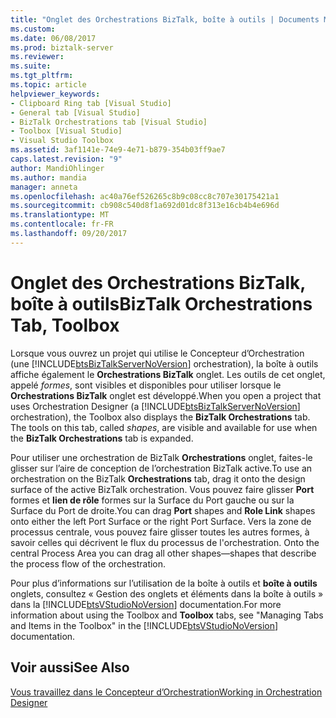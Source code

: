```yaml
---
title: "Onglet des Orchestrations BizTalk, boîte à outils | Documents Microsoft"
ms.custom: 
ms.date: 06/08/2017
ms.prod: biztalk-server
ms.reviewer: 
ms.suite: 
ms.tgt_pltfrm: 
ms.topic: article
helpviewer_keywords:
- Clipboard Ring tab [Visual Studio]
- General tab [Visual Studio]
- BizTalk Orchestrations tab [Visual Studio]
- Toolbox [Visual Studio]
- Visual Studio Toolbox
ms.assetid: 3af1141e-74e9-4e71-b879-354b03ff9ae7
caps.latest.revision: "9"
author: MandiOhlinger
ms.author: mandia
manager: anneta
ms.openlocfilehash: ac40a76ef526265c8b9c08cc8c707e30175421a1
ms.sourcegitcommit: cb908c540d8f1a692d01dc8f313e16cb4b4e696d
ms.translationtype: MT
ms.contentlocale: fr-FR
ms.lasthandoff: 09/20/2017
---
```

# <a name="biztalk-orchestrations-tab-toolbox"></a><span data-ttu-id="dde43-102">Onglet des Orchestrations BizTalk, boîte à outils</span><span class="sxs-lookup"><span data-stu-id="dde43-102">BizTalk Orchestrations Tab, Toolbox</span></span>
<span data-ttu-id="dde43-103">Lorsque vous ouvrez un projet qui utilise le Concepteur d’Orchestration (une [!INCLUDE[btsBizTalkServerNoVersion](../includes/btsbiztalkservernoversion-md.md)] orchestration), la boîte à outils affiche également le **Orchestrations BizTalk** onglet. Les outils de cet onglet, appelé *formes*, sont visibles et disponibles pour utiliser lorsque le **Orchestrations BizTalk** onglet est développé.</span><span class="sxs-lookup"><span data-stu-id="dde43-103">When you open a project that uses Orchestration Designer (a [!INCLUDE[btsBizTalkServerNoVersion](../includes/btsbiztalkservernoversion-md.md)] orchestration), the Toolbox also displays the **BizTalk Orchestrations** tab. The tools on this tab, called *shapes*, are visible and available for use when the **BizTalk Orchestrations** tab is expanded.</span></span>  
  
 <span data-ttu-id="dde43-104">Pour utiliser une orchestration de BizTalk **Orchestrations** onglet, faites-le glisser sur l’aire de conception de l’orchestration BizTalk active.</span><span class="sxs-lookup"><span data-stu-id="dde43-104">To use an orchestration on the BizTalk **Orchestrations** tab, drag it onto the design surface of the active BizTalk orchestration.</span></span> <span data-ttu-id="dde43-105">Vous pouvez faire glisser **Port** formes et **lien de rôle** formes sur la Surface du Port gauche ou sur la Surface du Port de droite.</span><span class="sxs-lookup"><span data-stu-id="dde43-105">You can drag **Port** shapes and **Role Link** shapes onto either the left Port Surface or the right Port Surface.</span></span> <span data-ttu-id="dde43-106">Vers la zone de processus centrale, vous pouvez faire glisser toutes les autres formes, à savoir celles qui décrivent le flux du processus de l'orchestration. </span><span class="sxs-lookup"><span data-stu-id="dde43-106">Onto the central Process Area you can drag all other shapes—shapes that describe the process flow of the orchestration.</span></span>  
  
 <span data-ttu-id="dde43-107">Pour plus d’informations sur l’utilisation de la boîte à outils et **boîte à outils** onglets, consultez « Gestion des onglets et éléments dans la boîte à outils » dans la [!INCLUDE[btsVStudioNoVersion](../includes/btsvstudionoversion-md.md)] documentation.</span><span class="sxs-lookup"><span data-stu-id="dde43-107">For more information about using the Toolbox and **Toolbox** tabs, see "Managing Tabs and Items in the Toolbox" in the [!INCLUDE[btsVStudioNoVersion](../includes/btsvstudionoversion-md.md)] documentation.</span></span>  
  
## <a name="see-also"></a><span data-ttu-id="dde43-108">Voir aussi</span><span class="sxs-lookup"><span data-stu-id="dde43-108">See Also</span></span>  
 [<span data-ttu-id="dde43-109">Vous travaillez dans le Concepteur d’Orchestration</span><span class="sxs-lookup"><span data-stu-id="dde43-109">Working in Orchestration Designer</span></span>](../core/working-in-orchestration-designer.md)